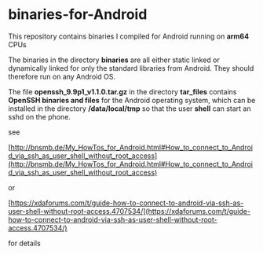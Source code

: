 # binaries-for-Android

This repository contains binaries I compiled for Android running on **arm64** CPUs

The binaries in the directory **binaries** are all either static linked or dynamically linked for only the standard libraries from Android. They should therefore run on any Android OS.



The file **openssh_9.9p1_v1.1.0.tar.gz** in the directory **tar_files** contains **OpenSSH binaries and files** for the Android operating system, which can be installed in the directory **/data/local/tmp**  so that the user **shell** can start an sshd on the phone.

see 

[http://bnsmb.de/My_HowTos_for_Android.html#How_to_connect_to_Android_via_ssh_as_user_shell_without_root_access](http://bnsmb.de/My_HowTos_for_Android.html#How_to_connect_to_Android_via_ssh_as_user_shell_without_root_access)

or


[https://xdaforums.com/t/guide-how-to-connect-to-android-via-ssh-as-user-shell-without-root-access.4707534/](https://xdaforums.com/t/guide-how-to-connect-to-android-via-ssh-as-user-shell-without-root-access.4707534/)

for details
